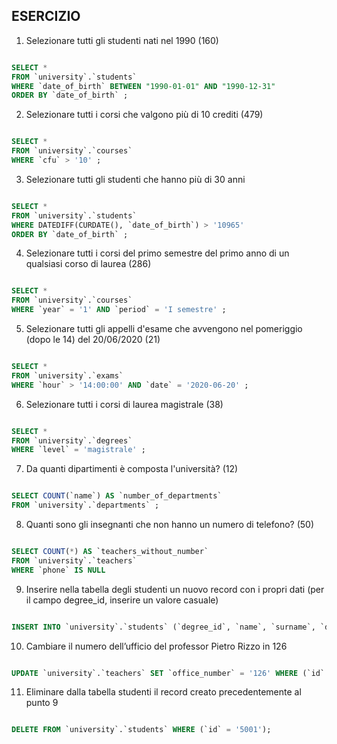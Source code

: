 ## ESERCIZIO

1. Selezionare tutti gli studenti nati nel 1990 (160)

```sql

SELECT *
FROM `university`.`students`
WHERE `date_of_birth` BETWEEN "1990-01-01" AND "1990-12-31"
ORDER BY `date_of_birth` ;

```

2. Selezionare tutti i corsi che valgono più di 10 crediti (479)

```sql

SELECT *
FROM `university`.`courses`
WHERE `cfu` > '10' ;

```

3. Selezionare tutti gli studenti che hanno più di 30 anni

```sql

SELECT *
FROM `university`.`students`
WHERE DATEDIFF(CURDATE(), `date_of_birth`) > '10965'
ORDER BY `date_of_birth` ;

```

4. Selezionare tutti i corsi del primo semestre del primo anno di un qualsiasi corso di
laurea (286)

```sql

SELECT *
FROM `university`.`courses`
WHERE `year` = '1' AND `period` = 'I semestre' ;


```

5. Selezionare tutti gli appelli d'esame che avvengono nel pomeriggio (dopo le 14) del
20/06/2020 (21)

```sql

SELECT *
FROM `university`.`exams`
WHERE `hour` > '14:00:00' AND `date` = '2020-06-20' ;

```

6. Selezionare tutti i corsi di laurea magistrale (38)

```sql

SELECT *
FROM `university`.`degrees`
WHERE `level` = 'magistrale' ;

```

7. Da quanti dipartimenti è composta l'università? (12)

```sql

SELECT COUNT(`name`) AS `number_of_departments`
FROM `university`.`departments` ;

```

8. Quanti sono gli insegnanti che non hanno un numero di telefono? (50)

```sql

SELECT COUNT(*) AS `teachers_without_number`
FROM `university`.`teachers`
WHERE `phone` IS NULL

```

9. Inserire nella tabella degli studenti un nuovo record con i propri dati (per il campo
degree_id, inserire un valore casuale)

```sql

INSERT INTO `university`.`students` (`degree_id`, `name`, `surname`, `date_of_birth`, `fiscal_code`, `enrolment_date`, `registration_number`, `email`) VALUES ('5', 'Luigi', 'Caiaffa', '2001-12-19', 'CFFLGU01T19H501K', '2021-10-04', '202504', 'luigicaiaffa@gmail.com');

```

10. Cambiare il numero dell’ufficio del professor Pietro Rizzo in 126

```sql

UPDATE `university`.`teachers` SET `office_number` = '126' WHERE (`id` = '58');

```

11. Eliminare dalla tabella studenti il record creato precedentemente al punto 9

```sql

DELETE FROM `university`.`students` WHERE (`id` = '5001');

```